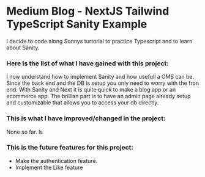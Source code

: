 # Medium Blog - NextJS Tailwind TypeScript Sanity Example

I decide to code along Sonnys turtorial to practice Typescript and to learn about Sanity.

### Here is the list of what I have gained with this project:

I now understand how to implement Sanity and how usefull a CMS can be. Since the back end and the DB is setup you only need to worry with the fron end.
With Sanity and Next it is quite quick to make a blog app or an ecommerce app.
The brillian part is to have an admin page already setup and customizable that allows you to access your db directly.

### This is what I have improved/changed in the project:

None so far.
ls

### This is the future features for this project:

- Make the authentication feature.
- Implement the Like feature
